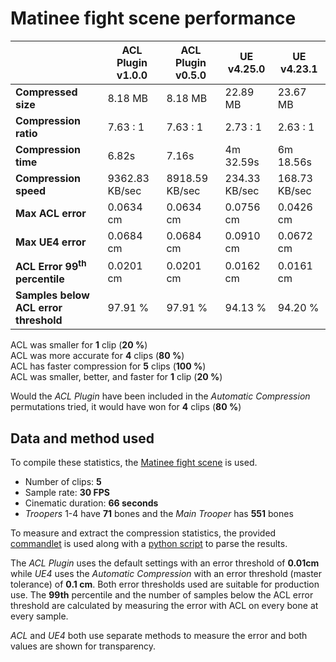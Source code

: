 # Matinee fight scene performance

|               | ACL Plugin v1.0.0 | ACL Plugin v0.5.0 | UE v4.25.0 | UE v4.23.1 |
| -------               | --------  | -------               | -------               | -------               |
| **Compressed size**   | 8.18 MB | 8.18 MB | 22.89 MB | 23.67 MB   |
| **Compression ratio** | 7.63 : 1 | 7.63 : 1 | 2.73 : 1 | 2.63 : 1   |
| **Compression time**  | 6.82s | 7.16s | 4m 32.59s | 6m 18.56s |
| **Compression speed** | 9362.83 KB/sec | 8918.59 KB/sec | 234.33 KB/sec | 168.73 KB/sec |
| **Max ACL error**     | 0.0634 cm | 0.0634 cm | 0.0756 cm | 0.0426 cm |
| **Max UE4 error**     | 0.0684 cm | 0.0684 cm | 0.0910 cm | 0.0672 cm  |
| **ACL Error 99<sup>th</sup> percentile** | 0.0201 cm | 0.0201 cm | 0.0162 cm | 0.0161 cm |
| **Samples below ACL error threshold** | 97.91 % | 97.91 % | 94.13 % | 94.20 % |

ACL was smaller for **1** clip (**20 %**)  
ACL was more accurate for **4** clips (**80 %**)  
ACL has faster compression for **5** clips (**100 %**)  
ACL was smaller, better, and faster for **1** clip (**20 %**)  

Would the *ACL Plugin* have been included in the *Automatic Compression* permutations tried, it would have won for **4** clips (**80 %**)

## Data and method used

To compile these statistics, the [Matinee fight scene](http://nfrechette.github.io/2017/10/05/acl_in_ue4/) is used.

*  Number of clips: **5**
*  Sample rate: **30 FPS**
*  Cinematic duration: **66 seconds**
*  *Troopers* 1-4 have **71** bones and the *Main Trooper* has **551** bones

To measure and extract the compression statistics, the provided [commandlet](../ACLPlugin/Source/ACLPlugin/Classes/ACLStatsDumpCommandlet.h) is used along with a [python script](../Tools/stat_parser.py) to parse the results.

The *ACL Plugin* uses the default settings with an error threshold of **0.01cm** while *UE4* uses the *Automatic Compression* with an error threshold (master tolerance) of **0.1 cm**. Both error thresholds used are suitable for production use. The **99th** percentile and the number of samples below the ACL error threshold are calculated by measuring the error with ACL on every bone at every sample.

*ACL* and *UE4* both use separate methods to measure the error and both values are shown for transparency.

